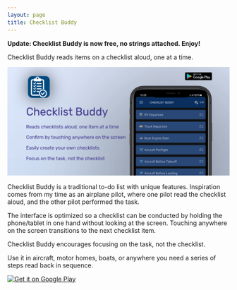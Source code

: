 ```yaml
---
layout: page  
title: Checklist Buddy
---
```


**Update: Checklist Buddy is now free, no strings attached. Enjoy!**

Checklist Buddy reads items on a checklist aloud, one at a time.

![Banner Image](cdn/images/checklist-buddy/marketing-banner.png)

Checklist Buddy is a traditional to-do list with unique features. 
Inspiration comes from my time as an airplane pilot, where one pilot 
read the checklist aloud, and the other pilot performed the task.

The interface is optimized so a checklist can be conducted by holding 
the phone/tablet in one hand without looking at the screen. Touching 
anywhere on the screen transitions to the next checklist item.

Checklist Buddy encourages focusing on the task, not the checklist.

Use it in aircraft, motor homes, boats, or anywhere you need a series
of steps read back in sequence.

<a href='https://play.google.com/store/apps/details?id=net.mike_ward.checklistbuddy&pcampaignid=pcampaignidMKT-Other-global-all-co-prtnr-py-PartBadge-Mar2515-1'><img alt='Get it on Google Play' src='https://play.google.com/intl/en_us/badges/static/images/badges/en_badge_web_generic.png' style="width: 15rem"/></a>
